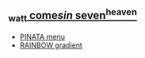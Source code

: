 ## [<sub>watt</sub> come*sin* seven<sup>heaven</sup>](https://webmural.com/septile)

* [PINATA menu](index.html)
* [RAINBOW gradient](spice.css)



